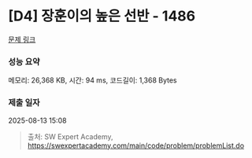 # [D4] 장훈이의 높은 선반 - 1486 

[문제 링크](https://swexpertacademy.com/main/code/problem/problemDetail.do?contestProbId=AV2b7Yf6ABcBBASw) 

### 성능 요약

메모리: 26,368 KB, 시간: 94 ms, 코드길이: 1,368 Bytes

### 제출 일자

2025-08-13 15:08



> 출처: SW Expert Academy, https://swexpertacademy.com/main/code/problem/problemList.do